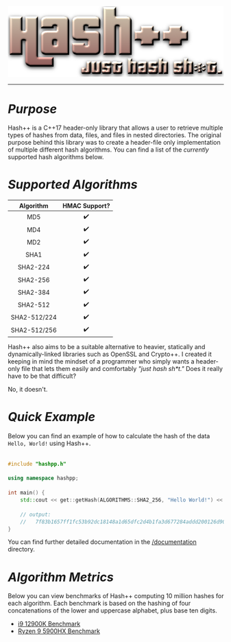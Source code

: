 <p align="center">
  <img src="/images/hpp.png">
</p>
<hr>
<h1><i>Purpose</i></h1>
Hash++ is a C++17 header-only library that allows a user to retrieve multiple types of hashes from data, files, and files in nested directories. The original purpose behind this library was to create a header-file only implementation of multiple different hash algorithms. You can find a list of the <i>currently</i> supported hash algorithms below.
<br>
<h1><i>Supported Algorithms</i></h1>

|    Algorithm    |    HMAC Support?    |
| :-------------: | :-----------------: |
| MD5             | :heavy_check_mark:  |
| MD4             | :heavy_check_mark:  |
| MD2             | :heavy_check_mark:  |
| SHA1            | :heavy_check_mark:  |
| SHA2-224        | :heavy_check_mark:  |
| SHA2-256        | :heavy_check_mark:  |
| SHA2-384        | :heavy_check_mark:  |
| SHA2-512        | :heavy_check_mark:  |
| SHA2-512/224    | :heavy_check_mark:  |
| SHA2-512/256    | :heavy_check_mark:  |

Hash++ also aims to be a suitable alternative to heavier, statically and dynamically-linked libraries such as OpenSSL and Crypto++. I created it keeping in mind the mindset of a programmer who simply wants a header-only file that lets them easily and comfortably <i>"just hash sh*t."</i> Does it really have to be that difficult?

No, it doesn't. 
<br>

<h1><i>Quick Example</i></h1>
Below you can find an example of how to calculate the hash of the data <code>Hello, World!</code> using Hash++.
<br><br>

```cpp
#include "hashpp.h"

using namespace hashpp;

int main() {
	std::cout << get::getHash(ALGORITHMS::SHA2_256, "Hello World!") << std::endl;

	// output:
	//   7f83b1657ff1fc53b92dc18148a1d65dfc2d4b1fa3d677284addd200126d9069
}
```

You can find further detailed documentation in the <a href="/documentation">/documentation</a> directory.

<h1><i>Algorithm Metrics</i></h1>
Below you can view benchmarks of Hash++ computing 10 million hashes for each algorithm. Each benchmark is based on the hashing of four concatenations of the lower and uppercase alphabet, plus base ten digits. 

- <a href="/benchmarks/intel/12900K/README.md">i9 12900K Benchmark</a>
- <a href="/benchmarks/amd/5900HX/README.md">Ryzen 9 5900HX Benchmark</a>
